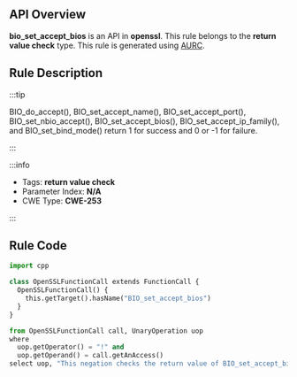 ---
---


## API Overview
**bio_set_accept_bios** is an API in **openssl**. This rule belongs to the **return value check** type. This rule is generated using [AURC](../../tools/AURC).
## Rule Description

:::tip

BIO_do_accept(), BIO_set_accept_name(), BIO_set_accept_port(), BIO_set_nbio_accept(), BIO_set_accept_bios(), BIO_set_accept_ip_family(), and BIO_set_bind_mode() return 1 for success and 0 or -1 for failure.

:::

:::info

- Tags: **return value check**
- Parameter Index: **N/A**
- CWE Type: **CWE-253**

:::

## Rule Code
```python
import cpp

class OpenSSLFunctionCall extends FunctionCall {
  OpenSSLFunctionCall() {
    this.getTarget().hasName("BIO_set_accept_bios")
  }
}

from OpenSSLFunctionCall call, UnaryOperation uop
where
  uop.getOperator() = "!" and
  uop.getOperand() = call.getAnAccess()
select uop, "This negation checks the return value of BIO_set_accept_bios."
```